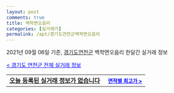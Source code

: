 ```yaml
---
layout: post
comments: true
title: 백학면오음리
categories: [실거래가]
permalink: /apt/경기도연천군백학면오음리
---
```


2021년 09월 06일 기준, <a href="/apt/경기도연천군">경기도연천군</a> 백학면오음리 한달간 실거래 정보

<a style="color: blue;" href="/apt/경기도연천군">< 경기도 연천군 전체 실거래 정보</a>
<!---- start ---->
<table>
  <tr>
    <td colspan="4" style="font-weight: bold;"><a href="/apt/경기도연천군백학면오음리{name_without_space}">오늘 등록된 실거래 정보가 없습니다</a> &nbsp;&nbsp;&nbsp; <a style="color: blue; font-size: smaller;" href="/apt/경기도연천군백학면오음리{name_without_space}">면적별 최고가 ></a></td>
  </tr>
    
</table>
<!---- end ---->
    